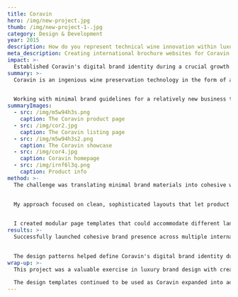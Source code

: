 ```yaml
---
title: Coravin
hero: /img/new-project.jpg
thumb: /img/new-project-1-.jpg
category: Design & Development
year: 2015
description: How do you represent technical wine innovation within luxury lifestyle marketing?
meta_description: Creating international brochure websites for Coravin's wine preservation technology across multiple markets
impact: >-
  Established Coravin's digital brand identity during a crucial growth phase, creating scalable design patterns that supported rapid international expansion and became reference points for continued brand development.
summary: >-
  Coravin is an ingenious wine preservation technology in the form of a needle system that lets you pour wine without removing the cork, using argon gas to replace the volume. 
  

  Working with minimal brand guidelines for a relatively new business that was still finding its visual identity, I designed an internationalised product showcase website for each of their future markets as they expanded internationally.
summaryImages:
  - src: /img/m5w94h3s.png
    caption: The Coravin product page
  - src: /img/cor2.jpg
    caption: The Coravin listing page
  - src: /img/m5w94h3s2.png
    caption: The Coravin showcase
  - src: /img/cor4.jpg
    caption: Coravin homepage
  - src: /img/irnf6l3q.png
    caption: Product info
method: >-
  The challenge was translating minimal brand materials into cohesive web experiences for markets where Coravin didn't operate e-commerce - places where the websites needed to build brand credibility and drive retail partnerships rather than direct sales.
  

  My approach focused on clean, sophisticated layouts that let product photography tell the technical story whilst lifestyle imagery positioned the product in a cultural context. The design had to explain complex technology without feeling clinical.
  

  I created modular page templates that could accommodate different languages and regional requirements whilst maintaining visual consistency. This scalability was crucial for a startup planning rapid international expansion.
results: >-
  Successfully launched cohesive brand presence across multiple international markets. The visual design approach I established became reference points for Coravin's continued brand development and provided efficient templates for expansion into additional markets.
  

  The design patterns helped define Coravin's digital brand identity during a growth phase when they were still establishing their market position.
wrap-up: >-
  This project was a valuable exercise in luxury brand design with creative freedom. Working with a startup meant establishing digital brand patterns rather than following rigid guidelines, whilst the international scope required thinking about scalability from day one.
  
  The design templates continued to be used as Coravin expanded into additional markets throughout their growth phase.
---
```

